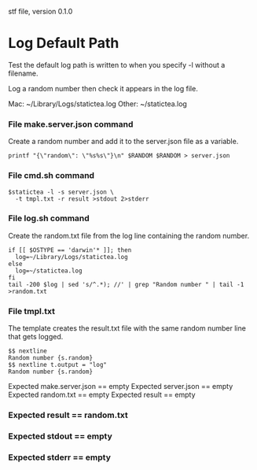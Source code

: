 stf file, version 0.1.0

# Log Default Path

Test the default log path is written to when you specify -l without a
filename.

Log a random number then check it appears in the log file.

Mac: ~/Library/Logs/statictea.log
Other: ~/statictea.log

### File make.server.json command

Create a random number and add it to the server.json file as a
variable.

~~~
printf "{\"random\": \"%s%s\"}\n" $RANDOM $RANDOM > server.json
~~~

### File cmd.sh command

~~~
$statictea -l -s server.json \
  -t tmpl.txt -r result >stdout 2>stderr
~~~

### File log.sh command

Create the random.txt file from the log line containing the random
number.

~~~
if [[ $OSTYPE == 'darwin'* ]]; then
  log=~/Library/Logs/statictea.log
else
  log=~/statictea.log
fi
tail -200 $log | sed 's/^.*); //' | grep "Random number " | tail -1 >random.txt
~~~

### File tmpl.txt

The template creates the result.txt file with the same random number
line that gets logged.

~~~
$$ nextline
Random number {s.random}
$$ nextline t.output = "log"
Random number {s.random}
~~~

Expected make.server.json == empty
Expected server.json == empty
Expected random.txt == empty
Expected result == empty

### Expected result == random.txt
### Expected stdout == empty
### Expected stderr == empty
